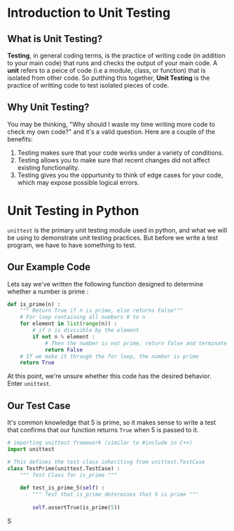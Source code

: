 # Introduction to Unit Testing	

## What is Unit Testing?

**Testing**, in general coding terms, is the practice of writing code (in addition to your main code) that runs and checks the output of your main code. A **unit** refers to a peice of code (i.e a module, class, or function) that is isolated from other code. So putthing this together, **Unit Testing** is the practice of writting code to test isolated pieces of code.

## Why Unit Testing?

You may be thinking, "Why should I waste my time writing more code to check my own code?" and it's a valid question. Here are a couple of the benefits:
1. Testing makes sure that your code works under a variety of conditions.
2. Testing allows you to make sure that recent changes did not affect existing functionality.
3. Testing gives you the oppurtunity to think of edge cases for your code, which may expose possible logical errors.

# Unit Testing in Python

`unittest` is the primary unit testing module used in python, and what we will be using to demonstrate unit testing practices. But before we write a test program, we have to have something to test.

## Our Example Code

Lets say we've written the following function designed to determine whether a number is prime :
```python
def is_prime(n) :
    """ Return True if n is prime, else returns False"""
    # For loop containing all numbers 0 to n
    for element in list(range(n)) :
        # if n is divisible by the element
        if not n % element :
            # Then the number is not prime, return false and terminate function
            return False
    # If we make it through the for loop, the number is prime
    return True
```

At this point, we're unsure whether this code has the desired behavior. Enter `unittest`.

## Our Test Case

It's common knowledge that 5 is prime, so it makes sense to write a test that confirms that our function returns `True` when 5 is passed to it.

```python
# importing unittest framework (similar to #include in C++)
import unittest

# This defines the test class inheriting from unittest.TestCase
class TestPrime(unittest.TestCase) :
    """ Test Class for is_prime """
    
    def test_is_prime_5(self) :
        """ Test that is_prime determines that 5 is prime """
        
        self.assertTrue(is_prime(5))
```

S
